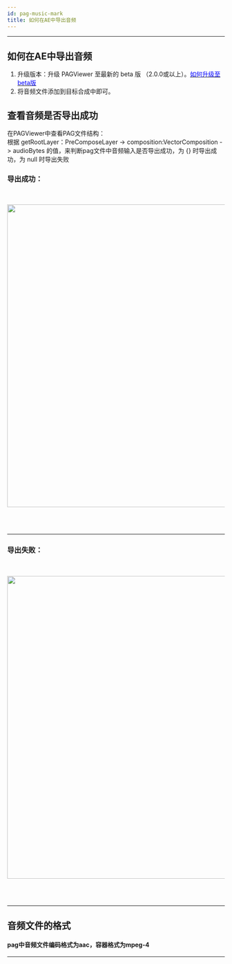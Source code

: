 ```yaml
---
id: pag-music-mark
title: 如何在AE中导出音频
---
```

---
## 如何在AE中导出音频
1. 升级版本：升级 PAGViewer 至最新的 beta 版 （2.0.0或以上）。[<font color=blue>如何升级至beta版</font>](/docs/beta.html) <br/>
2. 将音频文件添加到目标合成中即可。

## 查看音频是否导出成功
在PAGViewer中查看PAG文件结构：</br>
根据 getRootLayer：PreComposeLayer -> composition:VectorComposition -> audioBytes 的值，来判断pag文件中音频输入是否导出成功，为 {} 时导出成功，为 null 时导出失败


### 导出成功：
<img 
  src='/img/docs/export_music_success.png' 
  style='width: 700px; margin: 32px 0 48px 0' 
/>

---

### 导出失败：
<img 
  src='/img/docs/export_music_failed.png' 
  style='width: 700px; margin: 32px 0 48px 0' 
/>

---

## 音频文件的格式

#### pag中音频文件编码格式为aac，容器格式为mpeg-4

---